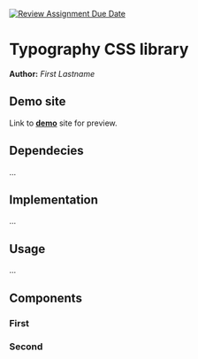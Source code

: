 [![Review Assignment Due Date](https://classroom.github.com/assets/deadline-readme-button-24ddc0f5d75046c5622901739e7c5dd533143b0c8e959d652212380cedb1ea36.svg)](https://classroom.github.com/a/zprwltzm)
# Typography CSS library
**Author:** *First Lastname*
## Demo site
Link to **[demo](https://pslib-cz.github.io/2023-l4-web-typographic-library-karolina-fucikova/)** site for preview.
## Dependecies
...
## Implementation
...
## Usage
...
## Components
### First
### Second
